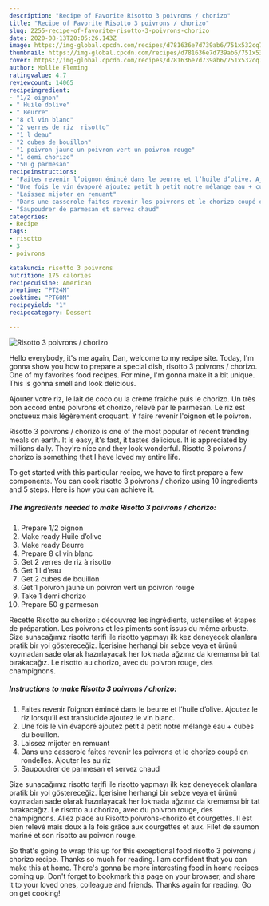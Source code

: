 ```yaml
---
description: "Recipe of Favorite Risotto 3 poivrons / chorizo"
title: "Recipe of Favorite Risotto 3 poivrons / chorizo"
slug: 2255-recipe-of-favorite-risotto-3-poivrons-chorizo
date: 2020-08-13T20:05:26.143Z
image: https://img-global.cpcdn.com/recipes/d781636e7d739ab6/751x532cq70/risotto-3-poivrons-chorizo-photo-principale-de-la-recette.jpg
thumbnail: https://img-global.cpcdn.com/recipes/d781636e7d739ab6/751x532cq70/risotto-3-poivrons-chorizo-photo-principale-de-la-recette.jpg
cover: https://img-global.cpcdn.com/recipes/d781636e7d739ab6/751x532cq70/risotto-3-poivrons-chorizo-photo-principale-de-la-recette.jpg
author: Mollie Fleming
ratingvalue: 4.7
reviewcount: 14065
recipeingredient:
- "1/2 oignon"
- " Huile dolive"
- " Beurre"
- "8 cl vin blanc"
- "2 verres de riz  risotto"
- "1 l deau"
- "2 cubes de bouillon"
- "1 poivron jaune un poivron vert un poivron rouge"
- "1 demi chorizo"
- "50 g parmesan"
recipeinstructions:
- "Faites revenir l’oignon émincé dans le beurre et l’huile d’olive. Ajoutez le riz lorsqu’il est translucide ajoutez le vin blanc."
- "Une fois le vin évaporé ajoutez petit à petit notre mélange eau + cubes du bouillon."
- "Laissez mijoter en remuant"
- "Dans une casserole faites revenir les poivrons et le chorizo coupé en rondelles. Ajouter les au riz"
- "Saupoudrer de parmesan et servez chaud"
categories:
- Recipe
tags:
- risotto
- 3
- poivrons

katakunci: risotto 3 poivrons 
nutrition: 175 calories
recipecuisine: American
preptime: "PT24M"
cooktime: "PT60M"
recipeyield: "1"
recipecategory: Dessert

---
```



![Risotto 3 poivrons / chorizo](https://img-global.cpcdn.com/recipes/d781636e7d739ab6/751x532cq70/risotto-3-poivrons-chorizo-photo-principale-de-la-recette.jpg)

Hello everybody, it's me again, Dan, welcome to my recipe site. Today, I'm gonna show you how to prepare a special dish, risotto 3 poivrons / chorizo. One of my favorites food recipes. For mine, I'm gonna make it a bit unique. This is gonna smell and look delicious.

Ajouter votre riz, le lait de coco ou la crème fraîche puis le chorizo. Un très bon accord entre poivrons et chorizo, relevé par le parmesan. Le riz est onctueux mais légèrement croquant. Y faire revenir l&#39;oignon et le poivron.

Risotto 3 poivrons / chorizo is one of the most popular of recent trending meals on earth. It is easy, it's fast, it tastes delicious. It is appreciated by millions daily. They're nice and they look wonderful. Risotto 3 poivrons / chorizo is something that I have loved my entire life.


To get started with this particular recipe, we have to first prepare a few components. You can cook risotto 3 poivrons / chorizo using 10 ingredients and 5 steps. Here is how you can achieve it.

<!--inarticleads1-->

##### The ingredients needed to make Risotto 3 poivrons / chorizo:

1. Prepare 1/2 oignon
1. Make ready  Huile d’olive
1. Make ready  Beurre
1. Prepare 8 cl vin blanc
1. Get 2 verres de riz à risotto
1. Get 1 l d’eau
1. Get 2 cubes de bouillon
1. Get 1 poivron jaune un poivron vert un poivron rouge
1. Take 1 demi chorizo
1. Prepare 50 g parmesan


Recette Risotto au chorizo : découvrez les ingrédients, ustensiles et étapes de préparation. Les poivrons et les piments sont issus du même arbuste. Size sunacağımız risotto tarifi ile risotto yapmayı ilk kez deneyecek olanlara pratik bir yol göstereceğiz. İçerisine herhangi bir sebze veya et ürünü koymadan sade olarak hazırlayacak her lokmada ağzınız da kremamsı bir tat bırakacağız. Le risotto au chorizo, avec du poivron rouge, des champignons. 

<!--inarticleads2-->

##### Instructions to make Risotto 3 poivrons / chorizo:

1. Faites revenir l’oignon émincé dans le beurre et l’huile d’olive. Ajoutez le riz lorsqu’il est translucide ajoutez le vin blanc.
1. Une fois le vin évaporé ajoutez petit à petit notre mélange eau + cubes du bouillon.
1. Laissez mijoter en remuant
1. Dans une casserole faites revenir les poivrons et le chorizo coupé en rondelles. Ajouter les au riz
1. Saupoudrer de parmesan et servez chaud


Size sunacağımız risotto tarifi ile risotto yapmayı ilk kez deneyecek olanlara pratik bir yol göstereceğiz. İçerisine herhangi bir sebze veya et ürünü koymadan sade olarak hazırlayacak her lokmada ağzınız da kremamsı bir tat bırakacağız. Le risotto au chorizo, avec du poivron rouge, des champignons. Allez place au Risotto poivrons-chorizo et courgettes. Il est bien relevé mais doux à la fois grâce aux courgettes et aux. Filet de saumon mariné et son risotto au poivron rouge. 

So that's going to wrap this up for this exceptional food risotto 3 poivrons / chorizo recipe. Thanks so much for reading. I am confident that you can make this at home. There's gonna be more interesting food in home recipes coming up. Don't forget to bookmark this page on your browser, and share it to your loved ones, colleague and friends. Thanks again for reading. Go on get cooking!
